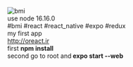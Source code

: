 ![bmi](https://user-images.githubusercontent.com/116552870/209799949-012b1a7b-0337-433a-a294-98a62099b477.jpg)
<br/>
use node 16.16.0
<br/>
#bmi #react #react_native #expo #redux
<br/>
my first app
<br/>
http://oreact.ir
</br>
first <b>npm install</b><br>
second go to root and<b> expo start --web</b>
